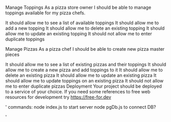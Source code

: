 Manage Toppings
As a pizza store owner I should be able to manage toppings available for my pizza chefs.

<!-- create a store owner section that will be able to manage the toppings of the pizza. CRUD functionailty for the toppings -->

It should allow me to see a list of available toppings
It should allow me to add a new topping
It should allow me to delete an existing topping
It should allow me to update an existing topping
It should not allow me to enter duplicate toppings

<!-- table for toppings, table for pizzas  -->
Manage Pizzas
As a pizza chef I should be able to create new pizza master pieces

<!--  create a -->

It should allow me to see a list of existing pizzas and their toppings
It should allow me to create a new pizza and add toppings to it
It should allow me to delete an existing pizza
It should allow me to update an existing pizza
It should allow me to update toppings on an existing pizza
It should not allow me to enter duplicate pizzas
Deployment
Your project should be deployed to a service of your choice. If you need some references to free web resources for development try https://free-for.dev



'
commands:
node index.js to start server
node pgDb.js to connect DB?

'